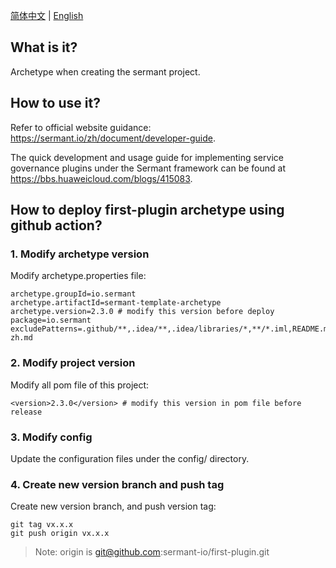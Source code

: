 <div align="left">

[简体中文](README-zh.md) | [English](README.md)
</div>

## What is it?
Archetype when creating the sermant project.

## How to use it?
Refer to official website guidance: https://sermant.io/zh/document/developer-guide.

The quick development and usage guide for implementing service governance plugins under the Sermant framework can be found at https://bbs.huaweicloud.com/blogs/415083.

## How to deploy first-plugin archetype using github action?
### 1. Modify archetype version
Modify archetype.properties file:
```properties
archetype.groupId=io.sermant
archetype.artifactId=sermant-template-archetype
archetype.version=2.3.0 # modify this version before deploy
package=io.sermant
excludePatterns=.github/**,.idea/**,.idea/libraries/*,**/*.iml,README.md,README-zh.md
```

### 2. Modify project version
Modify all pom file of this project:
```
<version>2.3.0</version> # modify this version in pom file before release
```

### 3. Modify config

Update the configuration files under the config/ directory.

### 4. Create new version branch and push tag

Create new version branch, and push version tag:
```shell
git tag vx.x.x
git push origin vx.x.x
```
> Note: origin is git@github.com:sermant-io/first-plugin.git
